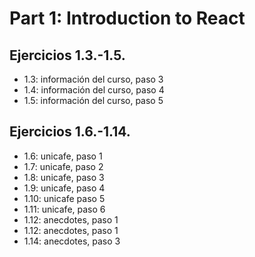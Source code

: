 # Part 1: Introduction to React

## Ejercicios 1.3.-1.5.
- 1.3: información del curso, paso 3
- 1.4: información del curso, paso 4
- 1.5: información del curso, paso 5

## Ejercicios 1.6.-1.14.
- 1.6: unicafe, paso 1
- 1.7: unicafe, paso 2
- 1.8: unicafe, paso 3
- 1.9: unicafe, paso 4
- 1.10: unicafe paso 5
- 1.11: unicafe, paso 6
- 1.12: anecdotes, paso 1
- 1.12: anecdotes, paso 1
- 1.14: anecdotes, paso 3







